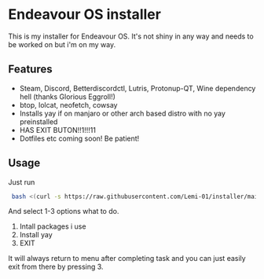 
# Endeavour OS installer

This is my installer for Endeavour OS.
It's not shiny in any way and needs to be worked on but i'm on my way.


## Features

- Steam, Discord, Betterdiscordctl, Lutris, Protonup-QT, Wine dependency hell (thanks Glorious Eggroll!)
- btop, lolcat, neofetch, cowsay
- Installs yay if on manjaro or other arch based distro with no yay preinstalled
- HAS EXIT BUTON!!1!!!11
- Dotfiles etc coming soon! Be patient!


## Usage

Just run

```bash
 bash <(curl -s https://raw.githubusercontent.com/Lemi-01/installer/main/installer.sh)

```
And select 1-3 options what to do.
1. Intall packages i use
2. Install yay
3. EXIT

It will always return to menu after completing task and you can just easily exit from there by pressing 3.
